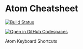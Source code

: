 Atom Cheatsheet
===============

[![Build Status](https://github.com/ruzickap/cheatsheet-atom/workflows/latex-build/badge.svg)](https://github.com/ruzickap/cheatsheet-atom)

[![Open in GitHub Codespaces](https://github.com/codespaces/badge.svg)](https://codespaces.new/ruzickap/cheatsheet-atom)

Atom Keyboard Shortcuts
